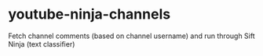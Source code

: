 # youtube-ninja-channels
Fetch channel comments (based on channel username) and run through Sift Ninja (text classifier)
